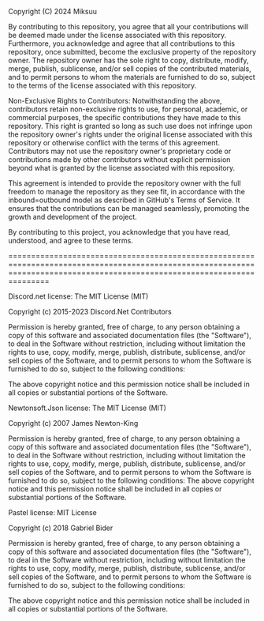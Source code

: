 Copyright (C) 2024 Miksuu

By contributing to this repository, you agree that all your contributions will be deemed made under the license associated with this repository. Furthermore, you acknowledge and agree that all contributions to this repository, once submitted, become the exclusive property of the repository owner. The repository owner has the sole right to copy, distribute, modify, merge, publish, sublicense, and/or sell copies of the contributed materials, and to permit persons to whom the materials are furnished to do so, subject to the terms of the license associated with this repository.

Non-Exclusive Rights to Contributors: Notwithstanding the above, contributors retain non-exclusive rights to use, for personal, academic, or commercial purposes, the specific contributions they have made to this repository. This right is granted so long as such use does not infringe upon the repository owner's rights under the original license associated with this repository or otherwise conflict with the terms of this agreement. Contributors may not use the repository owner's proprietary code or contributions made by other contributors without explicit permission beyond what is granted by the license associated with this repository.

This agreement is intended to provide the repository owner with the full freedom to manage the repository as they see fit, in accordance with the inbound=outbound model as described in GitHub's Terms of Service. It ensures that the contributions can be managed seamlessly, promoting the growth and development of the project.

By contributing to this project, you acknowledge that you have read, understood, and agree to these terms.

===========================================================================================================================================================================

Discord.net license:
The MIT License (MIT)

Copyright (c) 2015-2023 Discord.Net Contributors

Permission is hereby granted, free of charge, to any person obtaining a copy
of this software and associated documentation files (the "Software"), to deal
in the Software without restriction, including without limitation the rights
to use, copy, modify, merge, publish, distribute, sublicense, and/or sell
copies of the Software, and to permit persons to whom the Software is
furnished to do so, subject to the following conditions:

The above copyright notice and this permission notice shall be included in all
copies or substantial portions of the Software.

Newtonsoft.Json license:
The MIT License (MIT)

Copyright (c) 2007 James Newton-King

Permission is hereby granted, free of charge, to any person obtaining a copy of this software and associated documentation files (the "Software"), to deal in the Software without restriction, including without limitation the rights to use, copy, modify, merge, publish, distribute, sublicense, and/or sell copies of the Software, and to permit persons to whom the Software is furnished to do so, subject to the following conditions:
The above copyright notice and this permission notice shall be included in all copies or substantial portions of the Software.

Pastel license:
MIT License

Copyright (c) 2018 Gabriel Bider

Permission is hereby granted, free of charge, to any person obtaining a copy
of this software and associated documentation files (the "Software"), to deal
in the Software without restriction, including without limitation the rights
to use, copy, modify, merge, publish, distribute, sublicense, and/or sell
copies of the Software, and to permit persons to whom the Software is
furnished to do so, subject to the following conditions:

The above copyright notice and this permission notice shall be included in all
copies or substantial portions of the Software.